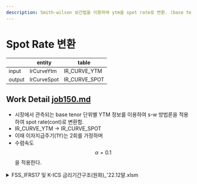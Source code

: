 ```yaml
---
description: Smith-wilson 보간법을 이용하여 ytm을 spot rate로 변환. (base tenor기준)
---
```


# Spot Rate 변환

<table data-view="cards"><thead><tr><th></th><th>entity</th><th>table</th></tr></thead><tbody><tr><td>input</td><td>IrCurveYtm</td><td>IR_CURVE_YTM</td></tr><tr><td>output</td><td>IrCurveSpot</td><td>IR_CURVE_SPOT</td></tr></tbody></table>

## Work Detail [job150.md](../../../etc/java/src/job150.md "mention")

* 시장에서 관측되는 base tenor 단위별 YTM 정보를 이용하여 s-w 방법론을 적용하여 spot rate(cont)로 변환함.&#x20;
* IR\_CURVE\_YTM -> IR\_CURVE\_SPOT
* 이때 이자지급주기(1Y)는 2회를 가정하며
* 수렴속도 $$\alpha=0.1$$을 적용한다.&#x20;

<details>

<summary>FSS_IFRS17 및 K-ICS 금리기간구조(원화)_'22.12말.xlsm</summary>

* YTM을 spot rate로 변환할 때에는 수렴속도 alpha = 0.1을 적용한다.&#x20;
* 매년 이자지급주기는 2회&#x20;

![](<../../../.gitbook/assets/image (19).png>)

</details>
